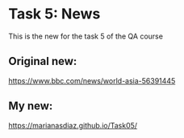 # Task 5: News

This is the new for the task 5 of the QA course

## Original new:
https://www.bbc.com/news/world-asia-56391445

## My new:
https://marianasdiaz.github.io/Task05/
